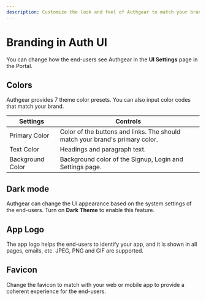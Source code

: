 ```yaml
---
description: Customize the look and feel of Authgear to match your branding
---
```


# Branding in Auth UI

You can change how the end-users see Authgear in the **UI Settings** page in the Portal.

## Colors

Authgear provides 7 theme color presets. You can also input color codes that match your brand.

| Settings         | Controls                                                                     |
| ---------------- | ---------------------------------------------------------------------------- |
| Primary Color    | Color of the buttons and links. The should match your brand's primary color. |
| Text Color       | Headings and paragraph text.                                                 |
| Background Color | Background color of the Signup, Login and Settings page.                     |

## Dark mode

Authgear can change the UI appearance based on the system settings of the end-users. Turn on **Dark Theme** to enable this feature.

## App Logo

The app logo helps the end-users to identify your app, and it is shown in all pages, emails, etc. JPEG, PNG and GIF are supported.

## Favicon

Change the favicon to match with your web or mobile app to provide a coherent experience for the end-users.

